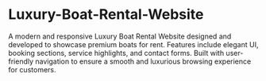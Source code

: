 # Luxury-Boat-Rental-Website
A modern and responsive Luxury Boat Rental Website designed and developed to showcase premium boats for rent. Features include elegant UI, booking sections, service highlights, and contact forms. Built with user-friendly navigation to ensure a smooth and luxurious browsing experience for customers.
